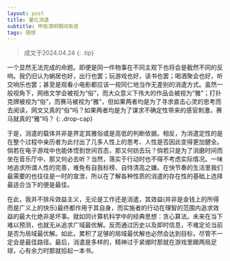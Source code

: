 ```yaml
---
layout: post
title: 量化消遣
subtitle: 甲辰清明期间有感
tags: 随想
---
```


> 成文于2024.04.24
{: .tip}

一个显然无法完成的命题。即便是同一件物事在不同主观下也将会是截然不同的反响。我仍旧认为蜗居也好，出行也罢；玩游戏也好，读书也罢；喝酒聚会也好，听交响乐也罢；甚至是观看小电影都应该一视同仁地当作无差别的消遣方式。虽然一般视角下，网络文学会被视为“俗”，而大众意义下伟大的作品会被视为“雅”；打扑克牌被视为“俗”，而赛马被视为“雅”，但如果两者均是为了寻求直击心灵的思考而去阅读，网文又真的“俗”吗？如果两者均是为了谋求不确定性带来的感官刺激，赛马就真的“雅”吗？
{: .drop-cap}

于是，消遣的载体并非是界定其雅俗或是高低的判断依据。相反，为消遣定性的是在整个过程中亲历者为此付出了几多人性上的思考、人性是否因此变得更加健全。倘若在电子游戏中也能体悟到世间百态，那又何妨去玩？倘若只是为了消磨时间而坐在音乐厅中，那又何必去听？当然，落实于行动时也不得不考虑实际情况。一味地追求所谓人性的完善，难免有自我标榜、自恃清高之嫌。在快节奏的生活里我们最需要的也往往是一时的宣泄，所以在了解各种性质的消遣的存在性的基础上选择最适合当下的便是最佳。

在此，我并不排斥效益主义，无论是工作还是消遣，其效益(并非是金钱上的所得而是广义上的快乐)最终都作用于其自身，而实施者的行动在理智的范围内追求效益的最大化绝非是坏事。就如同计算机科学中的经典思想：贪心算法。未来在当下难以预测，也就无从追求广域最优解。反而通过历史以及即时信息，不难定论当前是否为局域最优解。如此，累积了足够的局域最优解也必然会达到目标，尽管不一定会是最佳路径。最后，消遣是多样的，精神过于紧绷时那就在游戏里踢两局足球，心有余力时那就拾起一本书。
